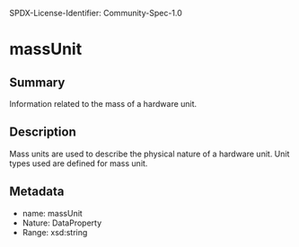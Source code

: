 SPDX-License-Identifier: Community-Spec-1.0

# massUnit

## Summary

Information related to the mass of a hardware unit.

## Description

Mass units are used to describe the physical nature of a hardware unit. Unit types used are defined for mass unit. 

## Metadata

- name: massUnit
- Nature: DataProperty
- Range: xsd:string
